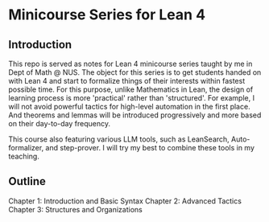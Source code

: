 # Minicourse Series for Lean 4

## Introduction

This repo is served as notes for Lean 4 minicourse series taught by me in Dept of Math @ NUS. The object for this series is to get students handed on with Lean 4 and start to formalize things of their interests within fastest possible time. For this purpose, unlike Mathematics in Lean, the design of learning process is more 'practical' rather than 'structured'. For example, I will not avoid powerful tactics for high-level automation in the first place. And theorems and lemmas will be introduced progressively and more based on their day-to-day frequency.

This course also featuring various LLM tools, such as LeanSearch, Auto-formalizer, and step-prover. I will try my best to combine these tools in my teaching.

## Outline

Chapter 1: Introduction and Basic Syntax
Chapter 2: Advanced Tactics
Chapter 3: Structures and Organizations
